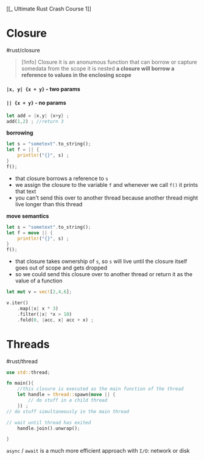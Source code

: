 [[_ Ultimate Rust Crash Course 1]]


# Closure
#rust/closure 
>[!info] Closure
>it is an anonumous function that can borrow or capture somedata from the scope it is nested
>**a closure will borrow a reference to values in the enclosing scope**


#### `|x, y| {x + y}` - two params
#### `|| {x + y}` - no params

```rust
let add = |x,y| {x+y} ;
add(1,2) ; //return 3
```

**borrowing**
```rust
let s = "sometext".to_string();
let f = || {
	println!("{}", s) ;
}
f();
```
- that closure borrows a reference to `s`
- we assign the closure to the variable `f` and whenever  we call `f()` it prints that text
- you can't send this over to another thread because another thread might live longer than this thread

**move semantics**
```rust
let s = "sometext".to_string();
let f = move || {
	println!("{}", s) ;
}
f();
```
- that closure takes ownership of  `s`, so `s` will live until the closure itself  goes out of scope and gets dropped
- so we could send this closure over to another thread or return it as the value of a function

```rust
let mut v = vec![2,4,6];

v.iter()
	.map(|x| x * 3)
	.filter(|x| *x > 10)
	.fold(0, |acc, x| acc + x) ;
```



# Threads
#rust/thread
```rust
use std::thread;

fn main(){
	//this closure is executed as the main function of the thread
	let handle = thread::spawn(move || {
		// do stuff in a child thread
	}) ;
// do stuff simultaneously in the main thread

// wait until thread has exited
	handle.join().unwrap();

}
```

`async` / `await` is a much more efficient approach with `I/O`: network or disk


